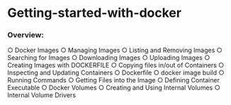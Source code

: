 # Getting-started-with-docker

<h3> Overview: </h3>

○ Docker Images
○ Managing Images 
○ Listing and Removing Images 
○ Searching for Images 
○ Downloading Images 
○ Uploading Images 
○ Creating Images with DOCKERFILE
○ Copying files in/out of Containers
○ Inspecting and Updating Containers 
○ Dockerfile 
○ docker image build 
○ Running Commands
○ Getting Files into the Image 
○ Defining Container Executable 
○ Docker Volumes 
○ Creating and Using Internal Volumes 
○ Internal Volume Drivers
